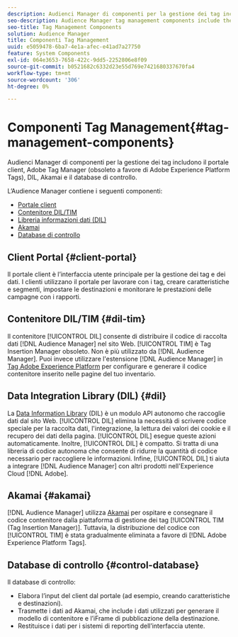 ```yaml
---
description: Audienci Manager di componenti per la gestione dei tag includono il portale client, Adobe Tag Manager (obsoleto a favore di Adobe Experience Platform Launch), DIL, Akamai e il database di controllo.
seo-description: Audience Manager tag management components include the client portal, Adobe Tag Manager (deprecated in favor of Adobe Experience Platform Launch), DIL, Akamai, and the control database.
seo-title: Tag Management Components
solution: Audience Manager
title: Componenti Tag Management
uuid: e5059478-6ba7-4e1a-afec-e41ad7a27750
feature: System Components
exl-id: 064e3653-7658-422c-9dd5-2252806e8f09
source-git-commit: b0521682c6332d23e55d769e7421680337670fa4
workflow-type: tm+mt
source-wordcount: '306'
ht-degree: 0%

---
```


# Componenti Tag Management{#tag-management-components}

Audienci Manager di componenti per la gestione dei tag includono il portale client, Adobe Tag Manager (obsoleto a favore di Adobe Experience Platform Tags), DIL, Akamai e il database di controllo.

<!-- 

c_comptag.xml

 -->

L’Audience Manager contiene i seguenti componenti:

* [Portale client](../../reference/system-components/components-tag-management.md#client-portal)
* [Contenitore DIL/TIM](../../reference/system-components/components-tag-management.md#dil-tim)
* [Libreria informazioni dati (DIL)](../../reference/system-components/components-tag-management.md#dil)
* [Akamai](../../reference/system-components/components-tag-management.md#akamai)
* [Database di controllo](../../reference/system-components/components-tag-management.md#control-database)

## Client Portal {#client-portal}

Il portale client è l’interfaccia utente principale per la gestione dei tag e dei dati. I clienti utilizzano il portale per lavorare con i tag, creare caratteristiche e segmenti, impostare le destinazioni e monitorare le prestazioni delle campagne con i rapporti.

## Contenitore DIL/TIM {#dil-tim}

Il contenitore [!UICONTROL DIL] consente di distribuire il codice di raccolta dati [!DNL Audience Manager] nel sito Web. [!UICONTROL TIM] è Tag Insertion Manager obsoleto. Non è più utilizzato da [!DNL Audience Manager]. Puoi invece utilizzare l&#39;estensione [!DNL Audience Manager] in [Tag Adobe Experience Platform](https://experienceleague.adobe.com/docs/experience-platform/tags/extensions/adobe/audience-manager/overview.html) per configurare e generare il codice contenitore inserito nelle pagine del tuo inventario.

## Data Integration Library (DIL) {#dil}

La [Data Information Library](../../dil/dil-overview.md) (DIL) è un modulo API autonomo che raccoglie dati dal sito Web. [!UICONTROL DIL] elimina la necessità di scrivere codice speciale per la raccolta dati, l&#39;integrazione, la lettura dei valori dei cookie e il recupero dei dati della pagina. [!UICONTROL DIL] esegue queste azioni automaticamente. Inoltre, [!UICONTROL DIL] è compatto. Si tratta di una libreria di codice autonoma che consente di ridurre la quantità di codice necessario per raccogliere le informazioni. Infine, [!UICONTROL DIL] ti aiuta a integrare [!DNL Audience Manager] con altri prodotti nell&#39;Experience Cloud [!DNL Adobe].

## Akamai {#akamai}

[!DNL Audience Manager] utilizza [Akamai](https://www.akamai.com/us/en/about/) per ospitare e consegnare il codice contenitore dalla piattaforma di gestione dei tag [!UICONTROL TIM (Tag Insertion Manager)]. Tuttavia, la distribuzione del codice con [!UICONTROL TIM] è stata gradualmente eliminata a favore di [!DNL Adobe Experience Platform Tags].

## Database di controllo {#control-database}

Il database di controllo:

* Elabora l’input del client dal portale (ad esempio, creando caratteristiche e destinazioni).
* Trasmette i dati ad Akamai, che include i dati utilizzati per generare il modello di contenitore e l’iFrame di pubblicazione della destinazione.
* Restituisce i dati per i sistemi di reporting dell’interfaccia utente.

